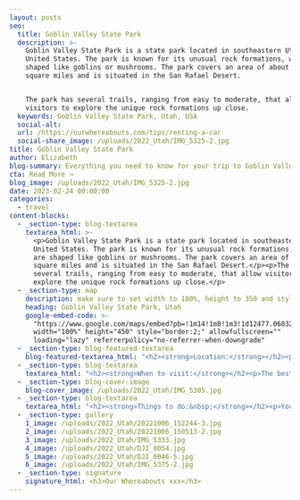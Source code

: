 ```yaml
---
layout: posts
seo:
  title: Goblin Valley State Park
  description: >-
    Goblin Valley State Park is a state park located in southeastern Utah,
    United States. The park is known for its unusual rock formations, which are
    shaped like goblins or mushrooms. The park covers an area of about 3.5
    square miles and is situated in the San Rafael Desert.


    The park has several trails, ranging from easy to moderate, that allow
    visitors to explore the unique rock formations up close.
  keywords: Goblin Valley State Park, Utah, USA
  social-alt:
  url: /https://ourwhereabouts.com/tips/renting-a-car
  social-share_image: /uploads/2022_Utah/IMG_5325-2.jpg
title: Goblin Valley State Park
author: Elizabeth
blog-summary: Everything you need to know for your trip to Goblin Valley State Park
cta: Read More →
blog_image: /uploads/2022_Utah/IMG_5325-2.jpg
date: 2023-02-24 00:00:00
categories:
  - travel
content-blocks:
  - _section-type: blog-textarea
    textarea_html: >-
      <p>Goblin Valley State Park is a state park located in southeastern Utah,
      United States. The park is known for its unusual rock formations, which
      are shaped like goblins or mushrooms. The park covers an area of about 3.5
      square miles and is situated in the San Rafael Desert.</p><p>The park has
      several trails, ranging from easy to moderate, that allow visitors to
      explore the unique rock formations up close.</p>
  - _section-type: map
    description: make sure to set width to 100%, height to 350 and style to border 2
    heading: Goblin Valley State Park, Utah
    google-embed-code: >-
      "https://www.google.com/maps/embed?pb=!1m14!1m8!1m3!1d12477.068325428067!2d-110.707109!3d38.573697!3m2!1i1024!2i768!4f13.1!3m3!1m2!1s0x8749bd7d8ede2169%3A0x3895cdf0b7d38cf9!2sGoblin%20Valley%20State%20Park!5e0!3m2!1sen!2sil!4v1676989056143!5m2!1sen!2sil"
      width="100%" height="450" style="border:2;" allowfullscreen=""
      loading="lazy" referrerpolicy="no-referrer-when-downgrade"
  - _section-type: blog-featured-textarea
    blog-featured-textarea_html: "<h2><strong>Location:</strong></h2><p>Goblin Valley State Park is located near the town of Hanksville<br /><strong>• Moab: </strong>100 miles away.<br /><strong>• Hanksville: </strong>32 miles away.<br /><strong>• Capitol Reef: </strong>80 miles away&nbsp;<br /><strong>• Salt Lake City: </strong>216 miles southeast.</p><p>\_</p><h2><strong>Entrance Fee:</strong></h2><p><strong>•Day Use:&nbsp;</strong><br />$10 per motorcycle<br />$5 per person<br /><strong>•Camping: </strong>$35<br /><strong>•Annual Pass In State:</strong> $100<br /><strong>•Annual Pass Senior In State: </strong>$50<br /><strong>•Annual Pass all out-of-state (including seniors): </strong>$150​​​​​​</p><p>The USA National Parks Pass 'America is Beautiful' won't work here!</p><p>\_</p><h2>Opening Hours:</h2><p>Open year round. No holiday closures.</p><p>The Visitor Center is open daily from 8 am to 5 pm. However, during winter months (Nov - Feb), the Visitor Center may be closed for short periods while the staff is away at lunch or on park business, and occasionally may be closed all day if no staff is available.</p><p>\_</p><h2><strong>Where to stay:</strong></h2><p>Hanksville - Whispering Sand Motel<br />We loved our stay here. It is in a great location, rooms were clean and spacious.&nbsp;<br /><strong>•Price:</strong> $166.39 per night.</p>"
  - _section-type: blog-textarea
    textarea_html: "<h2><strong>When to visit:</strong></h2><p>The best time to visit Goblin Valley State Park is during the spring and fall seasons, which run from March to May and September to November, respectively. During these times, the weather is mild with cooler temperatures, making it comfortable to explore the park and hike its trails.</p><p>Summer, which runs from June to August, can be very hot, with temperatures reaching over 100 degrees Fahrenheit. It is not the best time to visit for outdoor activities, but if you choose to visit during the summer months, it is recommended to go early in the day and carry plenty of water to stay hydrated.</p><p>\_</p><h2><strong>How long to stay:</strong></h2><p>The length of time you should stay at Goblin Valley State Park depends on your interests and what you would like to see and do in the park. Generally, most visitors spend a few hours to a full day exploring the park.</p><p>If you're interested in hiking, the park has several trails, ranging from easy to moderate, that can take anywhere from 30 minutes to a few hours to complete, depending on your pace and the distance of the trail.</p>"
  - _section-type: blog-cover-image
    blog-cover_image: /uploads/2022_Utah/IMG_5305.jpg
  - _section-type: blog-textarea
    textarea_html: "<h2><strong>Things to do:&nbsp;</strong></h2><p>You won’t be bored in Goblin Valley State Park. There is so much to do.</p><p><br /><strong>•Observation Point:&nbsp;</strong>The Observation Point is a parking lot turned observation point, where you can see the vastness of Goblin State Park from this vantage point.</p><p><strong>•Goblin's Lair Trail:&nbsp;</strong>The Goblin’s Lair is one of the park’s most popular spots. The trail is approximately 3.5 miles round-trip and is rated as moderate to difficult due to its steep incline and rugged terrain.<br />The trail begins at the Little Wild Horse Canyon trailhead and takes hikers through a scenic canyon with towering rock formations and sandstone cliffs. After about 1.5 miles, the trail splits off to the left, leading hikers up a steep and rocky incline toward the Goblin's Lair.</p><p><strong>•Three Sisters Trail:&nbsp;</strong> The Three Sisters of Goblin State Park is one of the most iconic goblin formations in the location. The trail is an easy 1 mile. The Three Sisters is iconic for it's very peculiar stone formation in the middle of the desert field.</p><p><strong>•Curtis Bench Trail: </strong>This is an easy 2-mile trail that follows the Curtis formation. The trail offers a unique overview of Goblin Valley as well as spectacular views of the Henry Mountains.</p><p><strong>•Stargazing:</strong> The park's remote location and lack of light pollution make it an ideal place for stargazing. Visitors can enjoy a clear view of the night sky and see constellations and shooting stars.</p><p>\_</p><h2><strong>Tips:</strong></h2><p>\_</p><p><span style=\"font-size: var(--font-size); color: var(--color-carbon); font-family: var(--font-family); letter-spacing: 0.01rem;\"></span></p><p><span style=\"font-size: var(--font-size); color: var(--color-carbon); font-family: var(--font-family); letter-spacing: 0.01rem;\"><strong>•<span style=\"color: var(--color-carbon); font-family: var(--font-family); font-size: var(--font-size); letter-spacing: 0.01rem;\">P</span></strong><span style=\"color: var(--color-carbon); font-family: var(--font-family); font-size: var(--font-size); letter-spacing: 0.01rem;\"><strong>icnicking: </strong>The park has several picnic areas equipped with tables and shade</span><span style=\"color: var(--color-carbon); font-family: var(--font-family); font-size: var(--font-size); letter-spacing: 0.01rem;\"> structures. You can enjoy a meal while taking in the park's unique scenery.</span></span></p><p><strong>•Bring plenty of water: </strong>The park is located in the desert, and temperatures can be high, especially during the summer months.</p><p><strong>•Be prepared: </strong>The park is located in a remote area, and there are limited services available.</p><p><strong>•Respect the park's unique features: </strong>The park's rock formations are fragile and should be treated with care. You should avoid climbing on or touching the formations to prevent damage.</p>"
  - _section-type: gallery
    1_image: /uploads/2022_Utah/20221006_152244-3.jpg
    2_image: /uploads/2022_Utah/20221006_150513-2.jpg
    3_image: /uploads/2022_Utah/IMG_5333.jpg
    4_image: /uploads/2022_Utah/DJI_0054.jpg
    5_image: /uploads/2022_Utah/DJI_0046-5.jpg
    6_image: /uploads/2022_Utah/IMG_5375-2.jpg
  - _section-type: signature
    signature_html: <h3>Our Whereabouts xxx</h3>
---
```

